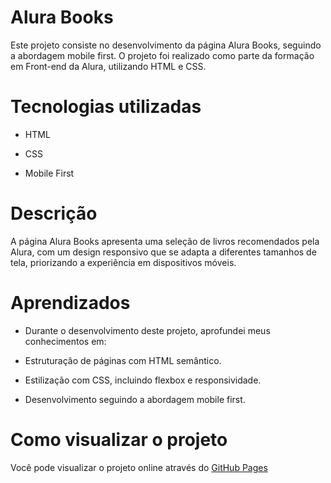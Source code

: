 # Alura Books
Este projeto consiste no desenvolvimento da página Alura Books, seguindo a abordagem mobile first. O projeto foi realizado como parte da formação em Front-end da Alura, utilizando HTML e CSS.

# Tecnologias utilizadas

- HTML

- CSS

- Mobile First

# Descrição

A página Alura Books apresenta uma seleção de livros recomendados pela Alura, com um design responsivo que se adapta a diferentes tamanhos de tela, priorizando a experiência em dispositivos móveis.

# Aprendizados

- Durante o desenvolvimento deste projeto, aprofundei meus conhecimentos em:

- Estruturação de páginas com HTML semântico.

- Estilização com CSS, incluindo flexbox e responsividade.

- Desenvolvimento seguindo a abordagem mobile first.

# Como visualizar o projeto

Você pode visualizar o projeto online através do [GitHub Pages](https://vinicius-rodrigue-adriano.github.io/alura-books/)
